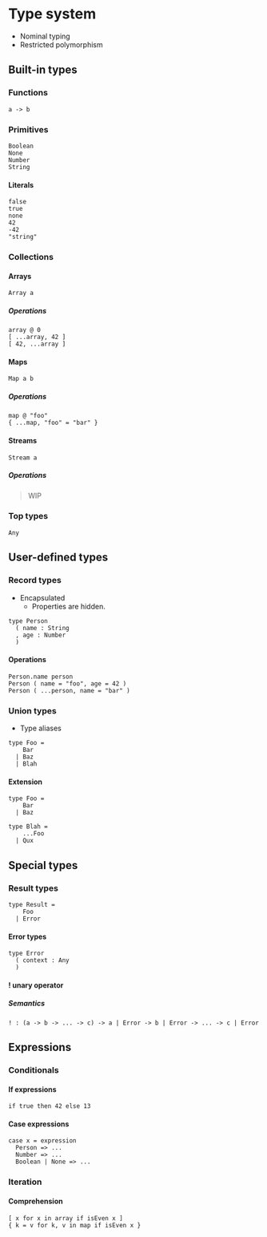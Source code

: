# Type system

- Nominal typing
- Restricted polymorphism

## Built-in types

### Functions

```
a -> b
```

### Primitives

```
Boolean
None
Number
String
```

#### Literals

```
false
true
none
42
-42
"string"
```

### Collections

#### Arrays

```
Array a
```

##### Operations

```
array @ 0
[ ...array, 42 ]
[ 42, ...array ]
```

#### Maps

```
Map a b
```

##### Operations

```
map @ "foo"
{ ...map, "foo" = "bar" }
```

#### Streams

```
Stream a
```

##### Operations

> WIP

### Top types

```
Any
```

## User-defined types

### Record types

- Encapsulated
  - Properties are hidden.

```
type Person
  ( name : String
  , age : Number
  )
```

#### Operations

```
Person.name person
Person ( name = "foo", age = 42 )
Person ( ...person, name = "bar" )
```

### Union types

- Type aliases

```
type Foo =
    Bar
  | Baz
  | Blah
```

#### Extension

```
type Foo =
    Bar
  | Baz

type Blah =
    ...Foo
  | Qux
```

## Special types

### Result types

```
type Result =
    Foo
  | Error
```

#### Error types

```
type Error
  ( context : Any
  )
```

#### ! unary operator

##### Semantics

```
! : (a -> b -> ... -> c) -> a | Error -> b | Error -> ... -> c | Error
```

## Expressions

### Conditionals

#### If expressions

```
if true then 42 else 13
```

#### Case expressions

```
case x = expression
  Person => ...
  Number => ...
  Boolean | None => ...
```

### Iteration

#### Comprehension

```
[ x for x in array if isEven x ]
{ k = v for k, v in map if isEven x }
```
